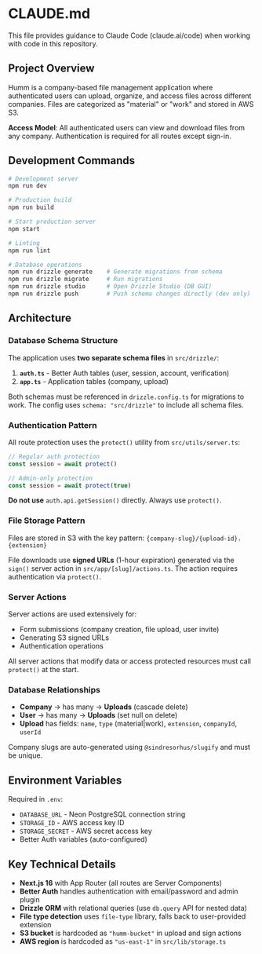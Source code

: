 # CLAUDE.md

This file provides guidance to Claude Code (claude.ai/code) when working with code in this repository.

## Project Overview

Humm is a company-based file management application where authenticated users can upload, organize, and access files across different companies. Files are categorized as "material" or "work" and stored in AWS S3.

**Access Model**: All authenticated users can view and download files from any company. Authentication is required for all routes except sign-in.

## Development Commands

```bash
# Development server
npm run dev

# Production build
npm run build

# Start production server
npm start

# Linting
npm run lint

# Database operations
npm run drizzle generate    # Generate migrations from schema
npm run drizzle migrate     # Run migrations
npm run drizzle studio      # Open Drizzle Studio (DB GUI)
npm run drizzle push        # Push schema changes directly (dev only)
```

## Architecture

### Database Schema Structure

The application uses **two separate schema files** in `src/drizzle/`:

1. **`auth.ts`** - Better Auth tables (user, session, account, verification)
2. **`app.ts`** - Application tables (company, upload)

Both schemas must be referenced in `drizzle.config.ts` for migrations to work. The config uses `schema: "src/drizzle"` to include all schema files.

### Authentication Pattern

All route protection uses the `protect()` utility from `src/utils/server.ts`:

```typescript
// Regular auth protection
const session = await protect()

// Admin-only protection
const session = await protect(true)
```

**Do not use** `auth.api.getSession()` directly. Always use `protect()`.

### File Storage Pattern

Files are stored in S3 with the key pattern: `{company-slug}/{upload-id}.{extension}`

File downloads use **signed URLs** (1-hour expiration) generated via the `sign()` server action in `src/app/[slug]/actions.ts`. The action requires authentication via `protect()`.

### Server Actions

Server actions are used extensively for:

- Form submissions (company creation, file upload, user invite)
- Generating S3 signed URLs
- Authentication operations

All server actions that modify data or access protected resources must call `protect()` at the start.

### Database Relationships

- **Company** → has many → **Uploads** (cascade delete)
- **User** → has many → **Uploads** (set null on delete)
- **Upload** has fields: `name`, `type` (material|work), `extension`, `companyId`, `userId`

Company slugs are auto-generated using `@sindresorhus/slugify` and must be unique.

## Environment Variables

Required in `.env`:

- `DATABASE_URL` - Neon PostgreSQL connection string
- `STORAGE_ID` - AWS access key ID
- `STORAGE_SECRET` - AWS secret access key
- Better Auth variables (auto-configured)

## Key Technical Details

- **Next.js 16** with App Router (all routes are Server Components)
- **Better Auth** handles authentication with email/password and admin plugin
- **Drizzle ORM** with relational queries (use `db.query` API for nested data)
- **File type detection** uses `file-type` library, falls back to user-provided extension
- **S3 bucket** is hardcoded as `"humm-bucket"` in upload and sign actions
- **AWS region** is hardcoded as `"us-east-1"` in `src/lib/storage.ts`
